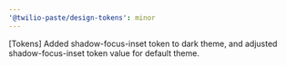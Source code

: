 ```yaml
---
'@twilio-paste/design-tokens': minor
---
```


[Tokens] Added shadow-focus-inset token to dark theme, and adjusted shadow-focus-inset token value for default theme.
